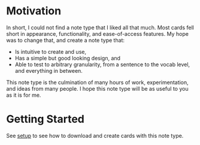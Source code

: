 
# Motivation
In short, I could not find a note type that I liked all that much.
Most cards fell short in appearance, functionality, and ease-of-access features.
My hope was to change that, and create a note type that:
- Is intuitive to create and use,
- Has a simple but good looking design, and
- Able to test to arbitrary granularity, from a sentence to the vocab level, and everything in between.

This note type is the culmination of many hours of work, experimentation,
and ideas from many people.
I hope this note type will be as useful to you as it is for me.

# Getting Started
See [setup](setup) to see how to download and create cards with this note type.


